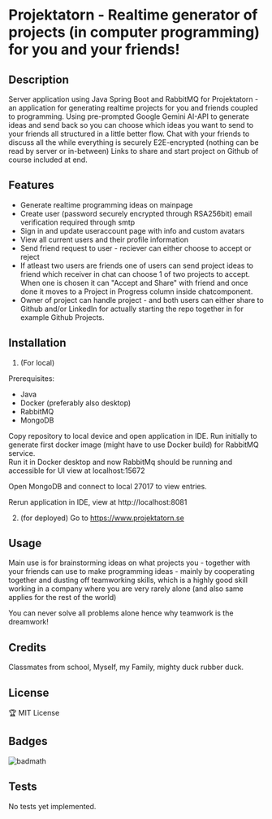 # Projektatorn - Realtime generator of projects (in computer programming) for you and your friends!

## Description
Server application using Java Spring Boot and RabbitMQ for Projektatorn - an application for generating realtime projects for you and friends  coupled to programming. Using pre-prompted Google Gemini AI-API to generate ideas and send back so you can choose which ideas you want to send to your friends all structured in a little better flow. Chat with your friends to discuss all the while everything is securely E2E-encrypted (nothing can be read by server or in-between) Links to share and start project on Github of course included at end.

## Features
- Generate realtime programming ideas on mainpage
- Create user (password securely encrypted through RSA256bit) email verification required through smtp
- Sign in and update useraccount page with info and custom avatars
- View all current users and their profile information
- Send friend request to user - reciever can either choose to accept or reject
- If atleast two users are friends one of users can send project ideas to friend which receiver in chat can choose 1 of two projects to accept. When one is chosen it can "Accept and Share" with friend and once done it moves to a Project in Progress column inside chatcomponent.
- Owner of project can handle project - and both users can either share to Github and/or LinkedIn for actually starting the repo together in for example Github Projects.

## Installation
1. (For local)

Prerequisites:   
 - Java 
 - Docker (preferably also desktop)
 - RabbitMQ
 - MongoDB

Copy repository to local device and open application in IDE. 
Run initially to generate first docker image (might have to use Docker build) for RabbitMQ service.   
Run it in Docker desktop and now RabbitMq should be running and accessible for UI view at localhost:15672

Open MongoDB and connect to local 27017 to view entries.

Rerun application in IDE, view at http://localhost:8081

2. (for deployed) 
Go to https://www.projektatorn.se

## Usage
Main use is for brainstorming ideas on what projects you - together with your friends can use to make programming ideas - mainly by cooperating together and dusting off teamworking skills, which is a highly good skill working in a company where you are very rarely alone (and also same applies for the rest of the world)   

You can never solve all problems alone hence why teamwork is the dreamwork!

## Credits
Classmates from school, Myself, my Family, mighty duck rubber duck.

## License
🏆 MIT License

## Badges
![badmath](https://img.shields.io/badge/Java-100%25-orange)

## Tests
No tests yet implemented.